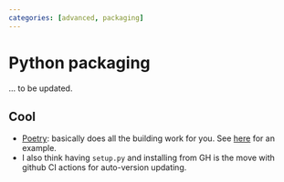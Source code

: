 ```yaml
---
categories: [advanced, packaging]
---
```


# Python packaging 

... to be updated. 

## Cool 

- [Poetry](https://python-poetry.org/): basically does all the building work for you. See [here](https://github.com/ikostrikov/jaxrl) for an example. 
- I also think having `setup.py` and installing from GH is the move with github CI actions for auto-version updating. 

